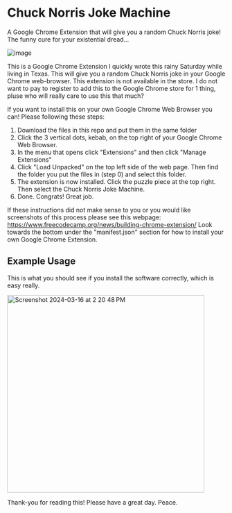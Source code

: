 # Chuck Norris Joke Machine

A Google Chrome Extension that will give you a random Chuck Norris joke! The funny cure for your existential dread...

![image](https://github.com/avoidreality/Chuck_Norris_Jokes_Chrome/assets/40212334/d66ecb52-11aa-411b-a533-d8b696d53150)

This is a Google Chrome Extension I quickly wrote this rainy Saturday while living in Texas. This will give you a random Chuck Norris joke in your Google Chrome web-browser. This extension is not available in the store. I do not want to pay to register to add this to the Google Chrome store for 1 thing, pluse who will really care to use this that much? 

If you want to install this on your own Google Chrome Web Browser you can! Please following these steps: 
  1. Download the files in this repo and put them in the same folder
  1. Click the 3 vertical dots, kebab, on the top right of your Google Chrome Web Browser. 
  2. In the menu that opens click "Extensions" and then click "Manage Extensions"
  3. Click "Load Unpacked" on the top left side of the web page. Then find the folder you put the files in (step 0) and select this folder.
  4. The extension is now installed. Click the puzzle piece at the top right. Then select the Chuck Norris Joke Machine. 
  5. Done. Congrats! Great job. 

If these instructions did not make sense to you or you would like screenshots of this process please see this webpage: https://www.freecodecamp.org/news/building-chrome-extension/ 
Look towards the bottom under the "manifest.json" section for how to install your own Google Chrome Extension. 

## Example Usage
This is what you should see if you install the software correctly, which is easy really. 

<img width="455" alt="Screenshot 2024-03-16 at 2 20 48 PM" src="https://github.com/avoidreality/Chuck-Norris-Joke-Machine/assets/40212334/ca4eb3e0-0839-4660-917f-b4f63cde1f0c">

Thank-you for reading this! Please have a great day. Peace.
